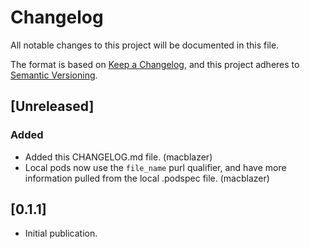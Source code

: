 # Changelog
All notable changes to this project will be documented in this file.

The format is based on [Keep a Changelog](https://keepachangelog.com/en/1.0.0/),
and this project adheres to [Semantic Versioning](https://semver.org/spec/v2.0.0.html).

## [Unreleased]

### Added
- Added this CHANGELOG.md file. (macblazer)
- Local pods now use the `file_name` purl qualifier, and have more information pulled from the local .podspec file. (macblazer)

## [0.1.1]

- Initial publication.
